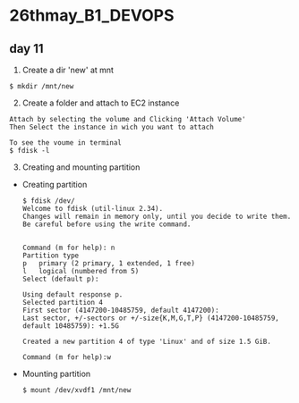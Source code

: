 # 26thmay_B1_DEVOPS

## day 11
1. Create a dir 'new' at mnt

```
$ mkdir /mnt/new
```
2. Create a folder and attach to EC2 instance

```
Attach by selecting the volume and Clicking 'Attach Volume'
Then Select the instance in wich you want to attach

To see the voume in terminal
$ fdisk -l
```
3. Creating and mounting partition
  - Creating partition
    ```
    $ fdisk /dev/
    Welcome to fdisk (util-linux 2.34).
    Changes will remain in memory only, until you decide to write them.
    Be careful before using the write command.


    Command (m for help): n
    Partition type
    p   primary (2 primary, 1 extended, 1 free)
    l   logical (numbered from 5)
    Select (default p):

    Using default response p.
    Selected partition 4
    First sector (4147200-10485759, default 4147200):
    Last sector, +/-sectors or +/-size{K,M,G,T,P} (4147200-10485759, default 10485759): +1.5G

    Created a new partition 4 of type 'Linux' and of size 1.5 GiB.

    Command (m for help):w
    ```
  - Mounting partition
    ```
    $ mount /dev/xvdf1 /mnt/new
    ```

